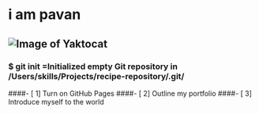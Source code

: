 # i am pavan
## ![Image of Yaktocat](https://octodex.github.com/images/yaktocat.png)
### $ git init =Initialized empty Git repository in /Users/skills/Projects/recipe-repository/.git/
####- [ 1] Turn on GitHub Pages
####- [ 2] Outline my portfolio
####- [ 3] Introduce myself to the world
